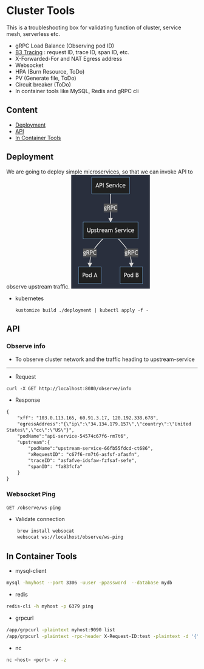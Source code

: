 # Cluster Tools
This is a troubleshooting box for validating function of cluster, service mesh, serverless etc.

* gRPC Load Balance (Observing pod ID)
* [B3 Tracing](https://github.com/openzipkin/b3-propagation) : request ID, trace ID, span ID, etc.
* X-Forwarded-For and NAT Egress address
* Websocket
* HPA (Burn Resource, ToDo)
* PV (Generate file, ToDo)
* Circuit breaker (ToDo)
* In container tools like MySQL, Redis and gRPC cli

## Content
* [Deployment](deployment)
* [API](api)
* [In Container Tools](in-container-tools)

## Deployment
We are going to deploy simple microservices, so that we can invoke API to observe upstream traffic.
![.](assets/flow-chart.png)
* kubernetes
  ```shell
  kustomize build ./deployment | kubectl apply -f -
  ```

## API 
### Observe info
* To observe cluster network and the traffic heading to upstream-service
    
---
* Request 
```shell
curl -X GET http://localhost:8080/observe/info
```
* Response
```shell
{
    "xff": "103.0.113.165, 60.91.3.17, 120.192.338.678",
    "egressAddress":"{\"ip\":\"34.134.179.157\",\"country\":\"United States\",\"cc\":\"US\"}",
    "podName":"api-service-54574c67f6-rm7t6",
    "upstream":{
        "podName":"upstream-service-66fb55fdcd-ct686",
        "xRequestID": "c67f6-rm7t6-asfsf-afasfn",
        "traceID": "asfafve-idsfaw-fzfsaf-sefe",
        "spanID": "fa83fcfa"
    }
}
```

### Websocket Ping 
```shell
GET /observe/ws-ping
```

* Validate connection
```bash
    brew install websocat
    websocat ws://localhost/observe/ws-ping
```


## In Container Tools
* mysql-client 
````sh
mysql -hmyhost --port 3306 -uuser -ppassword  --database mydb
````
* redis
````sh
redis-cli -h myhost -p 6379 ping
````

* grpcurl
````sh
/app/grpcurl -plaintext myhost:9090 list
/app/grpcurl -plaintext -rpc-header X-Request-ID:test -plaintext -d '{"ParamOne": "1", "ParamTwo": "1"}' localhost:8081 observe.ObserveService/GetStatus
````

* nc
````sh
nc <host> <port> -v -z
````


